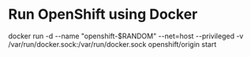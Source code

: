 # Run OpenShift using Docker

docker run -d --name "openshift-$RANDOM" --net=host --privileged -v /var/run/docker.sock:/var/run/docker.sock openshift/origin start
